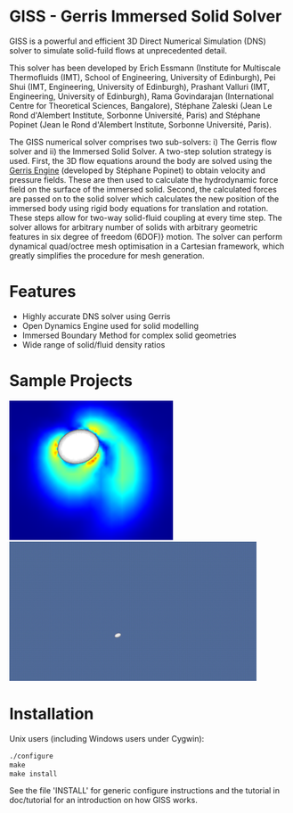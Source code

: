 # GISS - Gerris Immersed Solid Solver
GISS is a powerful and efficient 3D Direct Numerical Simulation (DNS) solver to simulate solid-fuild flows at unprecedented detail.

This solver has been developed by Erich Essmann (Institute for Multiscale Thermofluids (IMT), School of Engineering, University of Edinburgh), Pei Shui (IMT, Engineering, University of Edinburgh), Prashant Valluri (IMT, Engineering, University of Edinburgh), Rama Govindarajan (International Centre for Theoretical Sciences, Bangalore), Stéphane Zaleski (Jean Le Rond d'Alembert Institute, Sorbonne Université, Paris) and Stéphane Popinet (Jean le Rond d'Alembert Institute, Sorbonne Université, Paris). 

The GISS numerical solver comprises two sub-solvers: i) The Gerris flow solver and ii) the Immersed Solid Solver. A two-step solution strategy is used. First, the 3D flow equations around the body are solved using the [Gerris Engine](http://gfs.sourceforge.net/wiki/index.php/Main_Page) (developed by Stéphane Popinet) to obtain velocity and pressure fields. These are then used to calculate the hydrodynamic force field on the surface of the immersed solid.  Second, the calculated forces are passed on to the solid solver which calculates the new position of the immersed body using rigid body equations for translation and rotation. These steps allow for two-way solid-fluid coupling at every time step. The solver allows for arbitrary number of solids with arbitrary geometric features in six degree of freedom (6DOF)} motion. The solver can perform dynamical quad/octree mesh optimisation in a Cartesian framework, which greatly simplifies the procedure for mesh generation.

Features
========
* Highly accurate DNS solver using Gerris 
* Open Dynamics Engine used for solid modelling
* Immersed Boundary Method for complex solid geometries
* Wide range of solid/fluid density ratios

Sample Projects
===============

<img src="archive/images/Symmertic_Far_field.png" alt="Chaotic Ellipsoid" height="250"/> <img src="archive/images/Chaotic-Movie.gif" alt="Chaotic Movie" height="250"/>

Installation
============

Unix users (including Windows users under Cygwin):

```shell
./configure
make
make install
```

See the file 'INSTALL' for generic configure instructions and the tutorial
in doc/tutorial for an introduction on how GISS works.


